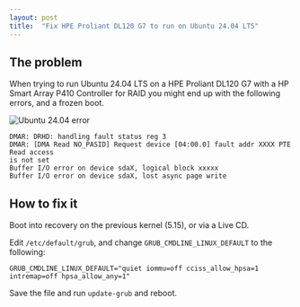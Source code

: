 ```yaml
---
layout: post
title:  "Fix HPE Proliant DL120 G7 to run on Ubuntu 24.04 LTS"
---
```


## The problem
When trying to run Ubuntu 24.04 LTS on a HPE Proliant DL120 G7 with a HP Smart Array P410 Controller for RAID
you might end up with the following errors, and a frozen boot.

![Ubuntu 24.04 error](https://blog.yeet.nu/img/2024-08-08-hpe-proliant-dl120-g7-ubuntu-24-04-fix/img-1.png)

```
DMAR: DRHD: handling fault status reg 3
DMAR: [DMA Read NO_PASID] Request device [04:00.0] fault addr XXXX PTE Read access
is not set
Buffer I/O error on device sdaX, logical block xxxxx
Buffer I/O error on device sdaX, lost async page write
```

## How to fix it
Boot into recovery on the previous kernel (5.15), or via a Live CD.

Edit `/etc/default/grub`, and change `GRUB_CMDLINE_LINUX_DEFAULT` to the following:
```
GRUB_CMDLINE_LINUX_DEFAULT="quiet iommu=off cciss_allow_hpsa=1 intremap=off hpsa_allow_any=1"
```

Save the file and run `update-grub` and reboot.